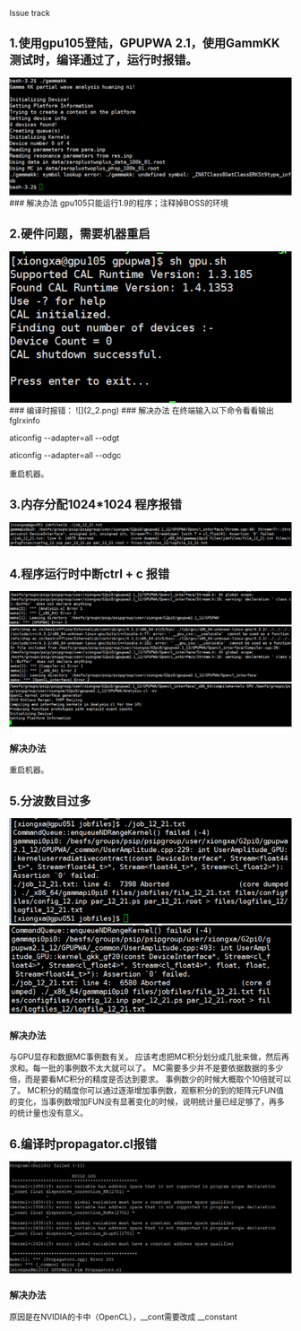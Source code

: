 Issue track 
## 1.使用gpu105登陆，GPUPWA 2.1，使用GammKK测试时，编译通过了，运行时报错。
<img src="1.png" width="600">
### 解决办法
gpu105只能运行1.9的程序；注释掉BOSS的环境

## 2.硬件问题，需要机器重启
<img src="2.png" width="600">
### 编译时报错：
![](2_2.png)
### 解决办法
在终端输入以下命令看看输出
fglrxinfo

aticonfig --adapter=all --odgt

aticonfig --adapter=all --odgc

重启机器。

##  3.内存分配1024*1024 程序报错
![](3.png)

## 4.程序运行时中断ctrl + c 报错
![](4.png)
![](4_2.png)
![](4_3.png)
### 解决办法
重启机器。

## 5.分波数目过多
![](5.png)
![](5_2.png)
### 解决办法
与GPU显存和数据MC事例数有关。
应该考虑把MC积分划分成几批来做，然后再求和。每一批的事例数不太大就可以了。
MC需要多少并不是要依据数据的多少倍，而是要看MC积分的精度是否达到要求。
事例数少的时候大概取个10倍就可以了。
MC积分的精度你可以通过逐渐增加事例数，观察积分的到的矩阵元FUN值的变化，当事例数增加FUN没有显著变化的时候，说明统计量已经足够了，再多的统计量也没有意义。

## 6.编译时propagator.cl报错
![](6.png)
### 解决办法
原因是在NVIDIA的卡中（OpenCL），__cont需要改成 __constant
